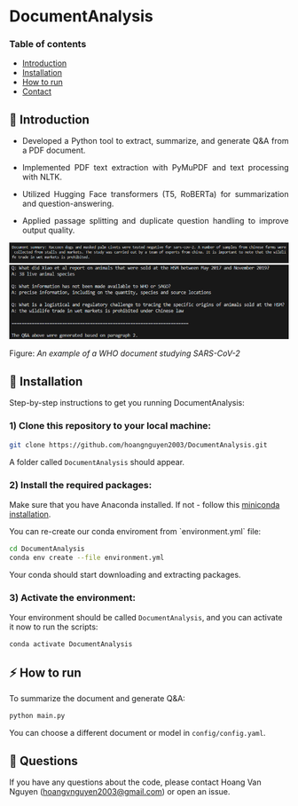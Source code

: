 # DocumentAnalysis

### Table of contents
* [Introduction](#star2-introduction)
* [Installation](#wrench-installation)
* [How to run](#zap-how-to-run) 
* [Contact](#raising_hand-questions)

## :star2: Introduction

* <p align="justify">Developed a Python tool to extract, summarize, and generate Q&A from a PDF document.</p>
* <p align="justify">Implemented PDF text extraction with PyMuPDF and text processing with NLTK.</p>
* <p align="justify">Utilized Hugging Face transformers (T5, RoBERTa) for summarization and question-answering.</p>
* <p align="justify">Applied passage splitting and duplicate question handling to improve output quality.</p>

![summary](/images/summary.PNG)
![qa](/images/qa.PNG)

Figure: *An example of a WHO document studying SARS-CoV-2*

## :wrench: Installation

<p align="justify">Step-by-step instructions to get you running DocumentAnalysis:</p>

### 1) Clone this repository to your local machine:

```bash
git clone https://github.com/hoangnguyen2003/DocumentAnalysis.git
```

A folder called `DocumentAnalysis` should appear.

### 2) Install the required packages:

Make sure that you have Anaconda installed. If not - follow this [miniconda installation](https://www.anaconda.com/docs/getting-started/miniconda/install).

<p align="justify">You can re-create our conda enviroment from `environment.yml` file:</p>

```bash
cd DocumentAnalysis
conda env create --file environment.yml
```

<p align="justify">Your conda should start downloading and extracting packages.</p>

### 3) Activate the environment:

Your environment should be called `DocumentAnalysis`, and you can activate it now to run the scripts:

```bash
conda activate DocumentAnalysis
```

## :zap: How to run 
<p align="justify">To summarize the document and generate Q&A:</p>

```bash
python main.py
```

You can choose a different document or model in `config/config.yaml`.

## :raising_hand: Questions
If you have any questions about the code, please contact Hoang Van Nguyen (hoangvnguyen2003@gmail.com) or open an issue.
